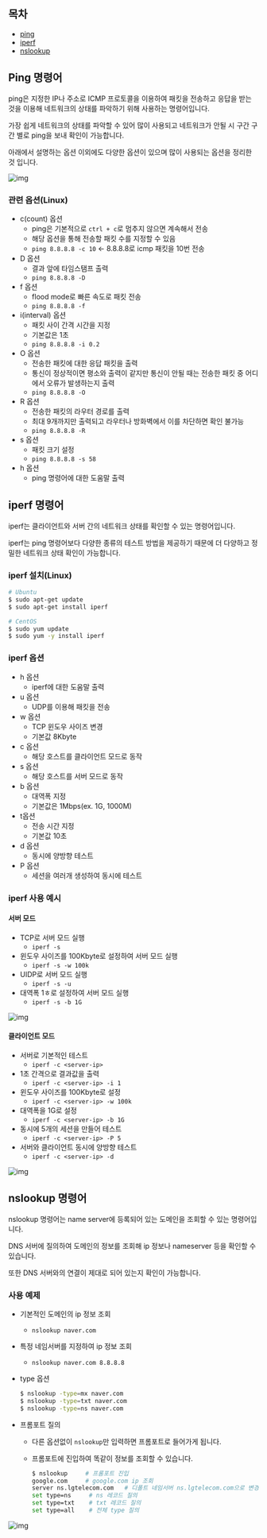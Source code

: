 ## 목차

- [ping](#ping-명령어)
- [iperf](#iperf-명령어)
- [nslookup](#nslookup-명령어)



## Ping 명령어

ping은 지정한 IP나 주소로 ICMP 프로토콜을 이용하여 패킷을 전송하고 응답을 받는 것을 이용해 네트워크의 상태를 파악하기 위해 사용하는 명령어입니다. 

가장 쉽게 네트워크의 상태를 파악할 수 있어 많이 사용되고 네트워크가 안될 시 구간 구간 별로 ping을 보내 확인이 가능합니다.

아래에서 설명하는 옵션 이외에도 다양한 옵션이 있으며 많이 사용되는 옵션을 정리한 것 입니다.

![img](images/%EC%BA%A1%EC%B2%98.PNG)

### 관련 옵션(Linux)

- c(count) 옵션
  - ping은 기본적으로 `ctrl + c`로 멈추지 않으면 계속해서 전송
  - 해당 옵션을 통해 전송할 패킷 수를 지정할 수 있음
  - `ping 8.8.8.8 -c 10` <- 8.8.8.8로 icmp 패킷을 10번 전송
- D 옵션
  - 결과 앞에 타임스탬프 출력
  - `ping 8.8.8.8 -D`
- f 옵션
  - flood mode로 빠른 속도로 패킷 전송
  - `ping 8.8.8.8 -f`
- i(interval) 옵션
  - 패킷 사이 간격 시간을 지정
  - 기본값은 1초
  - `ping 8.8.8.8 -i 0.2`
- O 옵션
  - 전송한 패킷에 대한 응답 패킷을 출력
  - 통신이 정상적이면 평소와 출력이 같지만 통신이 안될 때는 전송한 패킷 중 어디에서 오류가 발생하는지 출력
  - `ping 8.8.8.8 -O`
- R 옵션
  - 전송한 패킷의 라우터 경로를 출력
  - 최대 9개까지만 출력되고 라우터나 방화벽에서 이를 차단하면 확인 불가능
  - `ping 8.8.8.8 -R`
- s 옵션
  - 패킷 크기 설정
  - `ping 8.8.8.8 -s 58`
- h 옵션
  - ping 명령어에 대한 도움말 출력



## iperf 명령어

iperf는 클라이언트와 서버 간의 네트워크 상태를 확인할 수 있는 명령어입니다.

iperf는 ping 명령어보다 다양한 종류의 테스트 방법을 제공하기 때문에 더 다양하고 정밀한 네트워크 상태 확인이 가능합니다.

### iperf 설치(Linux)

```bash
# Ubuntu
$ sudo apt-get update
$ sudo apt-get install iperf

# CentOS
$ sudo yum update
$ sudo yum -y install iperf
```

### iperf 옵션

- h 옵션
  - iperf에 대한 도움말 출력
- u 옵션
  - UDP를 이용해 패킷을 전송
- w 옵션
  - TCP 윈도우 사이즈 변경
  - 기본값 8Kbyte
- c 옵션
  - 해당 호스트를 클라이언트 모드로 동작
- s 옵션
  - 해당 호스트를 서버 모드로 동작
- b 옵션
  - 대역폭 지정
  - 기본값은 1Mbps(ex. 1G, 1000M)
- t옵션
  - 전송 시간 지정
  - 기본값 10초
- d 옵션
  - 동시에 양방향 테스트
- P 옵션
  - 세션을 여러개 생성하여 동시에 테스트

### iperf 사용 예시

#### 서버 모드

- TCP로 서버 모드 실행
  - `iperf -s`
- 윈도우 사이즈를 100Kbyte로 설정하여 서버 모드 실행
  - `iperf -s -w 100k`
- UIDP로 서버 모드 실행
  - `iperf -s -u`
- 대역폭 1ㅎ로 설정하여 서버 모드 실행
  - `iperf -s -b 1G`

![img](images/s.PNG)

#### 클라이언트 모드

- 서버로 기본적인 테스트
  - `iperf -c <server-ip>`
- 1초 간격으로 결과값을 출력
  - `iperf -c <server-ip> -i 1`
- 윈도우 사이즈를 100Kbyte로 설정
  - `iperf -c <server-ip> -w 100k`
- 대역폭을 1G로 설정
  - `iperf -c <server-ip> -b 1G`
- 동시에 5개의 세션을 만들어 테스트
  - `iperf -c <server-ip> -P 5`
- 서버와 클라이언트 동시에 양방향 테스트
  - `iperf -c <server-ip> -d`

![img](images/c.PNG)



## nslookup 명령어

nslookup 명령어는 name server에 등록되어 있는 도메인을 조회할 수 있는 명령어입니다.

DNS 서버에 질의하여 도메인의 정보를 조회해 ip 정보나 nameserver 등을 확인할 수 있습니다.

또한 DNS 서버와의 연결이 제대로 되어 있는지 확인이 가능합니다.

### 사용 예제

- 기본적인 도메인의 ip 정보 조회

  - `nslookup naver.com`

- 특정 네임서버를 지정하여 ip 정보 조회

  - `nslookup naver.com 8.8.8.8`

- type 옵션

  ```bash
  $ nslookup -type=mx naver.com
  $ nslookup -type=txt naver.com
  $ nslookup -type=ns naver.com
  ```

- 프롬포트 질의

  - 다른 옵션없이 `nslookup`만 입력하면 프롬포트로 들어가게 됩니다.

  - 프롬포트에 진입하여 똑같이 정보를 조회할 수 있습니다.

    ```bash
    $ nslookup     # 프롬포트 진입
    google.com     # google.com ip 조회
    server ns.lgtelecom.com   # 디폴트 네임서버 ns.lgtelecom.com으로 변경 후 질의
    set type=ns     # ns 레코드 질의
    set type=txt    # txt 레코드 질의
    set type=all    # 전체 type 질의
    ```

![img](images/ns.PNG)

